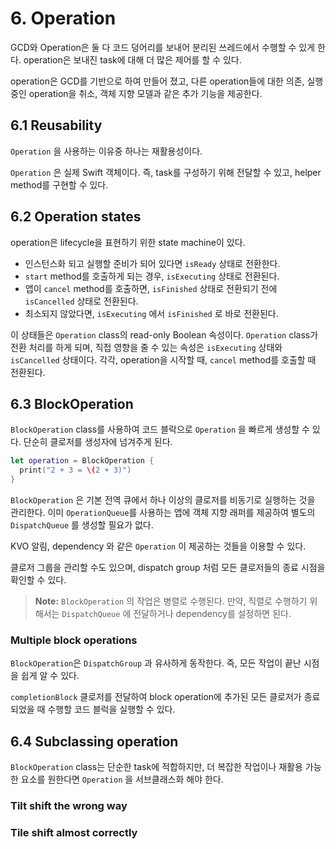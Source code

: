 # 6. Operation

GCD와 Operation은 둘 다 코드 덩어리를 보내어 분리된 쓰레드에서 수행할 수 있게 한다. operation은 보내진 task에 대해 더 많은 제어를 할 수 있다.

operation은 GCD를 기반으로 하여 만들어 졌고, 다른 operation들에 대한 의존, 실행중인 operation을 취소, 객체 지향 모델과 같은 추가 기능을 제공한다.

## 6.1 Reusability

`Operation` 을 사용하는 이유중 하나는 재활용성이다. 

`Operation` 은 실제 Swift 객체이다. 즉, task를 구성하기 위해 전달할 수 있고, helper method를 구현할 수 있다. 

## 6.2 Operation states

operation은 lifecycle을 표현하기 위한 state machine이 있다.

- 인스턴스화 되고 실행할 준비가 되어 있다면 `isReady` 상태로 전환한다.
- `start` method를 호출하게 되는 경우, `isExecuting` 상태로 전환된다.
- 앱이 `cancel` method를 호출하면, `isFinished` 상태로 전환되기 전에  `isCancelled` 상태로 전환된다.
- 최소되지 않았다면, `isExecuting` 에서 `isFinished` 로 바로 전환된다.

이 상태들은 `Operation` class의 read-only Boolean 속성이다. `Operation` class가 전환 처리를 하게 되며, 직접 영향을 줄 수 있는 속성은 `isExecuting` 상태와 `isCancelled` 상태이다. 각각, operation을 시작할 때, `cancel` method를 호출할 때 전환된다.

## 6.3 BlockOperation

`BlockOperation` class를 사용하여 코드 블락으로 `Operation` 을 빠르게 생성할 수 있다. 단순히 클로저를 생성자에 넘겨주게 된다.

```swift
let operation = BlockOperation {
  print("2 + 3 = \(2 + 3)")
}
```

`BlockOperation` 은 기본 전역 큐에서 하나 이상의 클로저를 비동기로 실행하는 것을 관리한다. 이미 `OperationQueue`를 사용하는 앱에 객체 지향 래퍼를 제공하여 별도의 `DispatchQueue` 를 생성할 필요가 없다.

KVO 알림, dependency 와 같은 `Operation` 이 제공하는 것들을 이용할 수 있다.

클로저 그룹을 관리할 수도 있으며, dispatch group 처럼 모든 클로저들의 종료 시점을 확인할 수 있다.

> **Note:** `BlockOperation` 의 작업은 병렬로 수행된다. 만약, 직렬로 수행하기 위해서는 `DispatchQueue` 에 전달하거나 dependency를 설정하면 된다.

### Multiple block operations

`BlockOperation`은 `DispatchGroup` 과 유사하게 동작한다. 즉, 모든 작업이 끝난 시점을 쉽게 알 수 있다.

`completionBlock` 클로저를 전달하여 block operation에 추가된 모든 클로저가 종료되었을 때 수행할 코드 블럭을 실행할 수 있다.

## 6.4 Subclassing operation

`BlockOperation` class는 단순한 task에 적합하지만, 더 복잡한 작업이나 재활용 가능한 요소를 원한다면 `Operation` 을 서브클래스화 해야 한다.

### Tilt shift the wrong way

### Tile shift almost correctly
